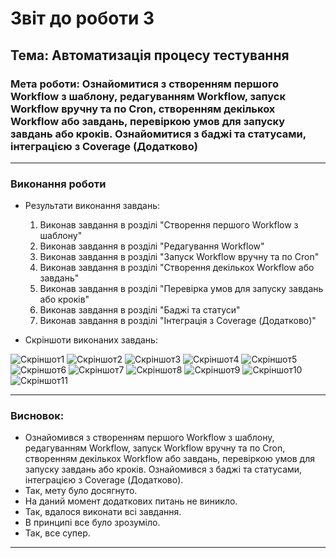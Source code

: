 # Звіт до роботи 3
## Тема: Автоматизація процесу тестування
### Мета роботи: Ознайомитися з створенням першого Workflow з шаблону, редагуванням Workflow, запуск Workflow вручну та по Cron, створенням декількох Workflow або завдань, перевіркою умов для запуску завдань або кроків. Ознайомитися з баджі та статусами, інтеграцією з Coverage (Додатково)
---
### Виконання роботи
* Результати виконання завдань:
    1. Виконав завдання в розділі "Створення першого Workflow з шаблону"
    2. Виконав завдання в розділі "Редагування Workflow"
    3. Виконав завдання в розділі "Запуск Workflow вручну та по Cron"
    4. Виконав завдання в розділі "Створення декількох Workflow або завдань"
    5. Виконав завдання в розділі "Перевірка умов для запуску завдань або кроків"
    6. Виконав завдання в розділі "Баджі та статуси"
    7. Виконав завдання в розділі "Інтеграція з Coverage (Додатково)"

* Скріншоти виконаних завдань:

![Скріншот1](Photo/1_photo.png)
![Скріншот2](Photo/2_photo.png)
![Скріншот3](Photo/3_photo.png)
![Скріншот4](Photo/4_photo.png)
![Скріншот5](Photo/5_photo.png)
![Скріншот6](Photo/6_photo.png)
![Скріншот7](Photo/7_photo.png)
![Скріншот8](Photo/8_photo.png)
![Скріншот9](Photo/9_photo.png)
![Скріншот10](Photo/10_photo.png)
![Скріншот11](Photo/11_photo.png)

---
### Висновок:

- Ознайомився з створенням першого Workflow з шаблону, редагуванням Workflow, запуск Workflow вручну та по Cron, створенням декількох Workflow або завдань, перевіркою умов для запуску завдань або кроків. Ознайомився з баджі та статусами, інтеграцією з Coverage (Додатково).
- Так, мету було досягнуто.
- На даний момент додаткових питань не виникло.
- Так, вдалося виконати всі завдання.
- В принципі все було зрозуміло.
- Так, все супер.

---